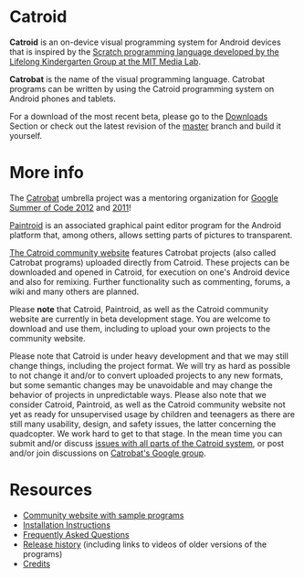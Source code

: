 Catroid
=======

**Catroid** is an on-device visual programming system for Android devices that is inspired by the [Scratch programming language developed by the Lifelong Kindergarten Group at the MIT Media Lab](http://scratch.mit.edu/).

**Catrobat** is the name of the visual programming language. Catrobat programs can be written by using the Catroid programming system on Android phones and tablets.

For a download of the most recent beta, please go to the [Downloads](https://github.com/Catrobat/Catroid/downloads) Section or check out the latest revision of the [master](https://github.com/Catrobat/Catroid/commits/master) branch and build it yourself.

More info
=========
The [Catrobat](https://github.com/Catrobat/) umbrella project was a mentoring organization for [Google Summer of Code 2012](https://www.google-melange.com/gsoc/org/google/gsoc2012/catroidproject) and [2011](https://www.google-melange.com/gsoc/org/google/gsoc2011/catroid)!

[Paintroid](https://github.com/Catrobat/Paintroid) is an associated graphical paint editor program for the Android platform that, among others, allows setting parts of pictures to transparent.

[The Catroid community website](http://www.catroid.org/) features Catrobat projects (also called Catrobat programs) uploaded directly from Catroid. These projects can be downloaded and opened in Catroid, for execution on one's Android device and also for remixing. Further functionality such as commenting, forums, a wiki and many others are planned.

Please **note** that Catroid, Paintroid, as well as the Catroid community website are currently in beta development stage. You are welcome to download and use them, including to upload your own projects to the community website.

Please note that Catroid is under heavy development and that we may still change things, including the project format. We will try as hard as possible to not change it and/or to convert uploaded projects to any new formats, but some semantic changes may be unavoidable and may change the behavior of projects in unpredictable ways. Please also note that we consider Catroid, Paintroid, as well as the Catroid community website not yet as ready for unsupervised usage by children and teenagers as there are still many usability, design, and safety issues, the latter concerning the quadcopter. We work hard to get to that stage. In the mean time you can submit and/or discuss [issues with all parts of the Catroid system](https://github.com/Catrobat/Catroid/issues), or post and/or join discussions on [Catrobat's Google group](https://groups.google.com/forum/?fromgroups#!forum/catrobat).

Resources
=========
* [Community website with sample programs](http://www.catroid.org/)
* [Installation Instructions](https://github.com/Catrobat/Catroid/wiki/Installation-Instructions)
* [Frequently Asked Questions](https://github.com/Catrobat/Catroid/wiki/Frequently-Asked-Questions)
* [Release history](https://github.com/Catrobat/Catroid/wiki/Release-History) (including links to videos of older versions of the programs)
* [Credits](http://developer.catrobat.org/credits)